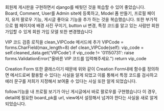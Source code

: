회원제 게시판을 구현하면서 django를 배웟던 것을 복습할 수 있어 좋았습니다. 
Board, Comment, User를 Admin site에 등록하고, Model 폼 만들기, 프로필 페이지, 유저 팔로우 기능, 게시글 좋아요 기능을 추가 하는 것을 복습했습니다. 또한 부가적으로 웹 페이지에 배경 사진 꾸미기, button ui 변경, 특정 코드를 알고 있는 사람만 회원 가입할 수 있게 회원 가입 모델 또한 변경했습니다
    
VIP 코드 검증 로직을 clean_VIPCode 메서드에 추가
VIPCode = forms.CharField(max_length=8)
def clean_VIPCode(self):
    vip_code = self.cleaned_data.get('VIPCode')
    if vip_code != '01150731':
    raise forms.ValidationError("올바른 VIP 코드를 입력해주세요.")
    return vip_code

Creation Form 또한 클래스이기 때문에 위와 같이 Creation Form내에 함수를 정의하면 메서드로써 활용할 수 있다는 사실을 알게 되었고 이를 통해서 특정 코드를 검사하고 에러 문구를 저희가 지정해서 보여줄 수 있다는 사실 또한 알게 되었습니다.

follow기능을 내 프로필 보기가 아닌 게시글에서 바로 팔로우를 구현했습니다 이 경우, detail에 필요한 board_pk를 url, view에서 설정해서 넘겨야 한다는 사실을 새로 알게 되었습니다.


